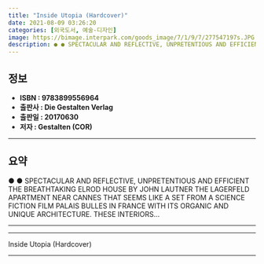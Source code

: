 ```yaml
---
title: "Inside Utopia (Hardcover)"
date: 2021-08-09 03:26:20
categories: [외국도서, 예술-디자인]
image: https://bimage.interpark.com/goods_image/7/1/9/7/277547197s.JPG
description: ● ● SPECTACULAR AND REFLECTIVE, UNPRETENTIOUS AND EFFICIENT THE BREATHTAKING ELROD HOUSE BY JOHN LAUTNER THE LAGERFELD APARTMENT NEAR CANNES THAT SEEMS LIKE A
---
```


## **정보**

- **ISBN : 9783899556964**
- **출판사 : Die Gestalten Verlag**
- **출판일 : 20170630**
- **저자 : Gestalten (COR)**

------



## **요약**

●  ●  SPECTACULAR AND REFLECTIVE, UNPRETENTIOUS AND EFFICIENT THE BREATHTAKING ELROD HOUSE BY JOHN LAUTNER THE LAGERFELD APARTMENT NEAR CANNES THAT SEEMS LIKE A SET FROM A SCIENCE FICTION FILM PALAIS BULLES IN FRANCE WITH ITS ORGANIC AND UNIQUE ARCHITECTURE. THESE INTERIORS... 

------



------


Inside Utopia (Hardcover) 

------


